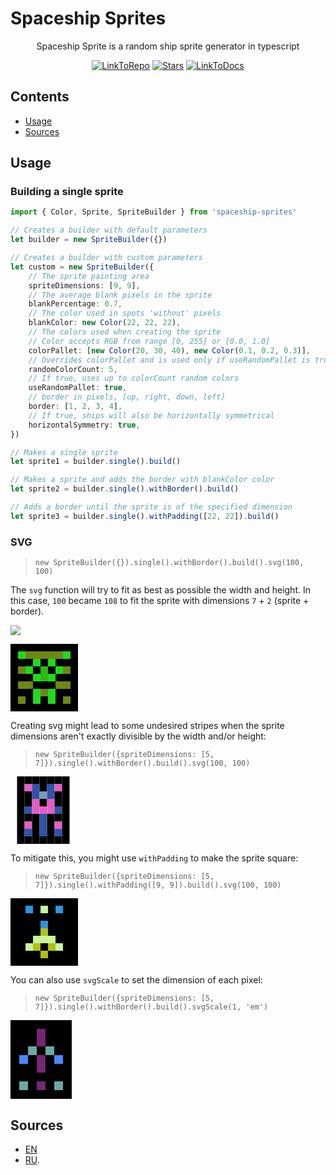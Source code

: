 # Spaceship Sprites

<p align="center">
    Spaceship Sprite is a random ship sprite generator in typescript
</p>

<p align="center">
    <a href="https://github.com/LeoVen/spaceship-sprites"><img src="https://img.shields.io/badge/GitHub-Spaceship%20Sprites-2195F3.svg?logo=github" alt="LinkToRepo"/></a>
    <a href="https://github.com/LeoVen/spaceship-sprites/stargazers"><img src="https://img.shields.io/github/stars/LeoVen/spaceship-sprites?style=flat&color=ffa000" alt="Stars"/></a>
    <a href="https://leoven.github.io/spaceship-sprites/"><img src="https://img.shields.io/badge/GitHub-Live%20Example-333333.svg?logo=github" alt="LinkToDocs"/></a>
</p>

## Contents

* [Usage](#usage)
* [Sources](#sources)

## Usage

### Building a single sprite

```ts
import { Color, Sprite, SpriteBuilder } from 'spaceship-sprites'

// Creates a builder with default parameters
let builder = new SpriteBuilder({})

// Creates a builder with custom parameters
let custom = new SpriteBuilder({
    // The sprite painting area
    spriteDimensions: [9, 9],
    // The average blank pixels in the sprite
    blankPercentage: 0.7,
    // The color used in spots 'without' pixels
    blankColor: new Color(22, 22, 22),
    // The colors used when creating the sprite
    // Color accepts RGB from range [0, 255] or [0.0, 1.0]
    colorPallet: [new Color(20, 30, 40), new Color(0.1, 0.2, 0.3)],
    // Overrides colorPallet and is used only if useRandomPallet is true
    randomColorCount: 5,
    // If true, uses up to colorCount random colors
    useRandomPallet: true,
    // border in pixels, [up, right, down, left]
    border: [1, 2, 3, 4],
    // If true, ships will also be horizontally symmetrical
    horizontalSymmetry: true,
})

// Makes a single sprite
let sprite1 = builder.single().build()

// Makes a sprite and adds the border with blankColor color
let sprite2 = builder.single().withBorder().build()

// Adds a border until the sprite is of the specified dimension
let sprite3 = builder.single().withPadding([22, 22]).build()
```

### SVG

> `new SpriteBuilder({}).single().withBorder().build().svg(100, 100)`

The `svg` function will try to fit as best as possible the width and height. In this case, `100` became `108` to fit the sprite with dimensions `7` + `2` (sprite + border).

<img src="examples/ex1.svg"/>

<svg width="108px" height="108px" viewBox="0, 0, 9, 9"><rect width="1" height="1" x="0" y="0" style="fill:rgb(0, 0, 0);" /><rect width="1" height="1" x="0" y="1" style="fill:rgb(0, 0, 0);" /><rect width="1" height="1" x="0" y="2" style="fill:rgb(0, 0, 0);" /><rect width="1" height="1" x="0" y="3" style="fill:rgb(0, 0, 0);" /><rect width="1" height="1" x="0" y="4" style="fill:rgb(0, 0, 0);" /><rect width="1" height="1" x="0" y="5" style="fill:rgb(0, 0, 0);" /><rect width="1" height="1" x="0" y="6" style="fill:rgb(0, 0, 0);" /><rect width="1" height="1" x="0" y="7" style="fill:rgb(0, 0, 0);" /><rect width="1" height="1" x="0" y="8" style="fill:rgb(0, 0, 0);" /><rect width="1" height="1" x="1" y="0" style="fill:rgb(0, 0, 0);" /><rect width="1" height="1" x="1" y="1" style="fill:rgb(32, 218, 27);" /><rect width="1" height="1" x="1" y="2" style="fill:rgb(0, 0, 0);" /><rect width="1" height="1" x="1" y="3" style="fill:rgb(109, 136, 20);" /><rect width="1" height="1" x="1" y="4" style="fill:rgb(0, 0, 0);" /><rect width="1" height="1" x="1" y="5" style="fill:rgb(109, 136, 20);" /><rect width="1" height="1" x="1" y="6" style="fill:rgb(0, 0, 0);" /><rect width="1" height="1" x="1" y="7" style="fill:rgb(109, 136, 20);" /><rect width="1" height="1" x="1" y="8" style="fill:rgb(0, 0, 0);" /><rect width="1" height="1" x="2" y="0" style="fill:rgb(0, 0, 0);" /><rect width="1" height="1" x="2" y="1" style="fill:rgb(109, 136, 20);" /><rect width="1" height="1" x="2" y="2" style="fill:rgb(0, 0, 0);" /><rect width="1" height="1" x="2" y="3" style="fill:rgb(32, 218, 27);" /><rect width="1" height="1" x="2" y="4" style="fill:rgb(0, 0, 0);" /><rect width="1" height="1" x="2" y="5" style="fill:rgb(109, 136, 20);" /><rect width="1" height="1" x="2" y="6" style="fill:rgb(0, 0, 0);" /><rect width="1" height="1" x="2" y="7" style="fill:rgb(0, 0, 0);" /><rect width="1" height="1" x="2" y="8" style="fill:rgb(0, 0, 0);" /><rect width="1" height="1" x="3" y="0" style="fill:rgb(0, 0, 0);" /><rect width="1" height="1" x="3" y="1" style="fill:rgb(109, 136, 20);" /><rect width="1" height="1" x="3" y="2" style="fill:rgb(32, 218, 27);" /><rect width="1" height="1" x="3" y="3" style="fill:rgb(0, 0, 0);" /><rect width="1" height="1" x="3" y="4" style="fill:rgb(32, 218, 27);" /><rect width="1" height="1" x="3" y="5" style="fill:rgb(0, 0, 0);" /><rect width="1" height="1" x="3" y="6" style="fill:rgb(32, 218, 27);" /><rect width="1" height="1" x="3" y="7" style="fill:rgb(32, 218, 27);" /><rect width="1" height="1" x="3" y="8" style="fill:rgb(0, 0, 0);" /><rect width="1" height="1" x="4" y="0" style="fill:rgb(0, 0, 0);" /><rect width="1" height="1" x="4" y="1" style="fill:rgb(109, 136, 20);" /><rect width="1" height="1" x="4" y="2" style="fill:rgb(0, 0, 0);" /><rect width="1" height="1" x="4" y="3" style="fill:rgb(46, 186, 19);" /><rect width="1" height="1" x="4" y="4" style="fill:rgb(46, 186, 19);" /><rect width="1" height="1" x="4" y="5" style="fill:rgb(0, 0, 0);" /><rect width="1" height="1" x="4" y="6" style="fill:rgb(109, 136, 20);" /><rect width="1" height="1" x="4" y="7" style="fill:rgb(0, 0, 0);" /><rect width="1" height="1" x="4" y="8" style="fill:rgb(0, 0, 0);" /><rect width="1" height="1" x="5" y="0" style="fill:rgb(0, 0, 0);" /><rect width="1" height="1" x="5" y="1" style="fill:rgb(109, 136, 20);" /><rect width="1" height="1" x="5" y="2" style="fill:rgb(32, 218, 27);" /><rect width="1" height="1" x="5" y="3" style="fill:rgb(0, 0, 0);" /><rect width="1" height="1" x="5" y="4" style="fill:rgb(32, 218, 27);" /><rect width="1" height="1" x="5" y="5" style="fill:rgb(0, 0, 0);" /><rect width="1" height="1" x="5" y="6" style="fill:rgb(32, 218, 27);" /><rect width="1" height="1" x="5" y="7" style="fill:rgb(32, 218, 27);" /><rect width="1" height="1" x="5" y="8" style="fill:rgb(0, 0, 0);" /><rect width="1" height="1" x="6" y="0" style="fill:rgb(0, 0, 0);" /><rect width="1" height="1" x="6" y="1" style="fill:rgb(109, 136, 20);" /><rect width="1" height="1" x="6" y="2" style="fill:rgb(0, 0, 0);" /><rect width="1" height="1" x="6" y="3" style="fill:rgb(32, 218, 27);" /><rect width="1" height="1" x="6" y="4" style="fill:rgb(0, 0, 0);" /><rect width="1" height="1" x="6" y="5" style="fill:rgb(109, 136, 20);" /><rect width="1" height="1" x="6" y="6" style="fill:rgb(0, 0, 0);" /><rect width="1" height="1" x="6" y="7" style="fill:rgb(0, 0, 0);" /><rect width="1" height="1" x="6" y="8" style="fill:rgb(0, 0, 0);" /><rect width="1" height="1" x="7" y="0" style="fill:rgb(0, 0, 0);" /><rect width="1" height="1" x="7" y="1" style="fill:rgb(32, 218, 27);" /><rect width="1" height="1" x="7" y="2" style="fill:rgb(0, 0, 0);" /><rect width="1" height="1" x="7" y="3" style="fill:rgb(109, 136, 20);" /><rect width="1" height="1" x="7" y="4" style="fill:rgb(0, 0, 0);" /><rect width="1" height="1" x="7" y="5" style="fill:rgb(109, 136, 20);" /><rect width="1" height="1" x="7" y="6" style="fill:rgb(0, 0, 0);" /><rect width="1" height="1" x="7" y="7" style="fill:rgb(109, 136, 20);" /><rect width="1" height="1" x="7" y="8" style="fill:rgb(0, 0, 0);" /><rect width="1" height="1" x="8" y="0" style="fill:rgb(0, 0, 0);" /><rect width="1" height="1" x="8" y="1" style="fill:rgb(0, 0, 0);" /><rect width="1" height="1" x="8" y="2" style="fill:rgb(0, 0, 0);" /><rect width="1" height="1" x="8" y="3" style="fill:rgb(0, 0, 0);" /><rect width="1" height="1" x="8" y="4" style="fill:rgb(0, 0, 0);" /><rect width="1" height="1" x="8" y="5" style="fill:rgb(0, 0, 0);" /><rect width="1" height="1" x="8" y="6" style="fill:rgb(0, 0, 0);" /><rect width="1" height="1" x="8" y="7" style="fill:rgb(0, 0, 0);" /><rect width="1" height="1" x="8" y="8" style="fill:rgb(0, 0, 0);" /></svg>

Creating svg might lead to some undesired stripes when the sprite dimensions aren't exactly divisible by the width and/or height:

> `new SpriteBuilder({spriteDimensions: [5, 7]}).single().withBorder().build().svg(100, 100)`

<svg width="105px" height="108px" viewBox="0, 0, 7, 9"><rect width="1" height="1" x="0" y="0" style="fill:rgb(0, 0, 0);" /><rect width="1" height="1" x="0" y="1" style="fill:rgb(0, 0, 0);" /><rect width="1" height="1" x="0" y="2" style="fill:rgb(0, 0, 0);" /><rect width="1" height="1" x="0" y="3" style="fill:rgb(0, 0, 0);" /><rect width="1" height="1" x="0" y="4" style="fill:rgb(0, 0, 0);" /><rect width="1" height="1" x="0" y="5" style="fill:rgb(0, 0, 0);" /><rect width="1" height="1" x="0" y="6" style="fill:rgb(0, 0, 0);" /><rect width="1" height="1" x="0" y="7" style="fill:rgb(0, 0, 0);" /><rect width="1" height="1" x="0" y="8" style="fill:rgb(0, 0, 0);" /><rect width="1" height="1" x="1" y="0" style="fill:rgb(0, 0, 0);" /><rect width="1" height="1" x="1" y="1" style="fill:rgb(226, 95, 196);" /><rect width="1" height="1" x="1" y="2" style="fill:rgb(0, 0, 0);" /><rect width="1" height="1" x="1" y="3" style="fill:rgb(0, 0, 0);" /><rect width="1" height="1" x="1" y="4" style="fill:rgb(48, 83, 167);" /><rect width="1" height="1" x="1" y="5" style="fill:rgb(0, 0, 0);" /><rect width="1" height="1" x="1" y="6" style="fill:rgb(226, 95, 196);" /><rect width="1" height="1" x="1" y="7" style="fill:rgb(48, 83, 167);" /><rect width="1" height="1" x="1" y="8" style="fill:rgb(0, 0, 0);" /><rect width="1" height="1" x="2" y="0" style="fill:rgb(0, 0, 0);" /><rect width="1" height="1" x="2" y="1" style="fill:rgb(48, 83, 167);" /><rect width="1" height="1" x="2" y="2" style="fill:rgb(48, 83, 167);" /><rect width="1" height="1" x="2" y="3" style="fill:rgb(226, 95, 196);" /><rect width="1" height="1" x="2" y="4" style="fill:rgb(226, 95, 196);" /><rect width="1" height="1" x="2" y="5" style="fill:rgb(0, 0, 0);" /><rect width="1" height="1" x="2" y="6" style="fill:rgb(0, 0, 0);" /><rect width="1" height="1" x="2" y="7" style="fill:rgb(0, 0, 0);" /><rect width="1" height="1" x="2" y="8" style="fill:rgb(0, 0, 0);" /><rect width="1" height="1" x="3" y="0" style="fill:rgb(0, 0, 0);" /><rect width="1" height="1" x="3" y="1" style="fill:rgb(0, 0, 0);" /><rect width="1" height="1" x="3" y="2" style="fill:rgb(117, 157, 184);" /><rect width="1" height="1" x="3" y="3" style="fill:rgb(0, 0, 0);" /><rect width="1" height="1" x="3" y="4" style="fill:rgb(226, 95, 196);" /><rect width="1" height="1" x="3" y="5" style="fill:rgb(48, 83, 167);" /><rect width="1" height="1" x="3" y="6" style="fill:rgb(48, 83, 167);" /><rect width="1" height="1" x="3" y="7" style="fill:rgb(48, 83, 167);" /><rect width="1" height="1" x="3" y="8" style="fill:rgb(0, 0, 0);" /><rect width="1" height="1" x="4" y="0" style="fill:rgb(0, 0, 0);" /><rect width="1" height="1" x="4" y="1" style="fill:rgb(48, 83, 167);" /><rect width="1" height="1" x="4" y="2" style="fill:rgb(48, 83, 167);" /><rect width="1" height="1" x="4" y="3" style="fill:rgb(226, 95, 196);" /><rect width="1" height="1" x="4" y="4" style="fill:rgb(226, 95, 196);" /><rect width="1" height="1" x="4" y="5" style="fill:rgb(0, 0, 0);" /><rect width="1" height="1" x="4" y="6" style="fill:rgb(0, 0, 0);" /><rect width="1" height="1" x="4" y="7" style="fill:rgb(0, 0, 0);" /><rect width="1" height="1" x="4" y="8" style="fill:rgb(0, 0, 0);" /><rect width="1" height="1" x="5" y="0" style="fill:rgb(0, 0, 0);" /><rect width="1" height="1" x="5" y="1" style="fill:rgb(226, 95, 196);" /><rect width="1" height="1" x="5" y="2" style="fill:rgb(0, 0, 0);" /><rect width="1" height="1" x="5" y="3" style="fill:rgb(0, 0, 0);" /><rect width="1" height="1" x="5" y="4" style="fill:rgb(48, 83, 167);" /><rect width="1" height="1" x="5" y="5" style="fill:rgb(0, 0, 0);" /><rect width="1" height="1" x="5" y="6" style="fill:rgb(226, 95, 196);" /><rect width="1" height="1" x="5" y="7" style="fill:rgb(48, 83, 167);" /><rect width="1" height="1" x="5" y="8" style="fill:rgb(0, 0, 0);" /><rect width="1" height="1" x="6" y="0" style="fill:rgb(0, 0, 0);" /><rect width="1" height="1" x="6" y="1" style="fill:rgb(0, 0, 0);" /><rect width="1" height="1" x="6" y="2" style="fill:rgb(0, 0, 0);" /><rect width="1" height="1" x="6" y="3" style="fill:rgb(0, 0, 0);" /><rect width="1" height="1" x="6" y="4" style="fill:rgb(0, 0, 0);" /><rect width="1" height="1" x="6" y="5" style="fill:rgb(0, 0, 0);" /><rect width="1" height="1" x="6" y="6" style="fill:rgb(0, 0, 0);" /><rect width="1" height="1" x="6" y="7" style="fill:rgb(0, 0, 0);" /><rect width="1" height="1" x="6" y="8" style="fill:rgb(0, 0, 0);" /></svg>

To mitigate this, you might use `withPadding` to make the sprite square:

> `new SpriteBuilder({spriteDimensions: [5, 7]}).single().withPadding([9, 9]).build().svg(100, 100)`

<svg width="108px" height="108px" viewBox="0, 0, 9, 9"><rect width="1" height="1" x="0" y="0" style="fill:rgb(0, 0, 0);" /><rect width="1" height="1" x="0" y="1" style="fill:rgb(0, 0, 0);" /><rect width="1" height="1" x="0" y="2" style="fill:rgb(0, 0, 0);" /><rect width="1" height="1" x="0" y="3" style="fill:rgb(0, 0, 0);" /><rect width="1" height="1" x="0" y="4" style="fill:rgb(0, 0, 0);" /><rect width="1" height="1" x="0" y="5" style="fill:rgb(0, 0, 0);" /><rect width="1" height="1" x="0" y="6" style="fill:rgb(0, 0, 0);" /><rect width="1" height="1" x="0" y="7" style="fill:rgb(0, 0, 0);" /><rect width="1" height="1" x="0" y="8" style="fill:rgb(0, 0, 0);" /><rect width="1" height="1" x="1" y="0" style="fill:rgb(0, 0, 0);" /><rect width="1" height="1" x="1" y="1" style="fill:rgb(0, 0, 0);" /><rect width="1" height="1" x="1" y="2" style="fill:rgb(0, 0, 0);" /><rect width="1" height="1" x="1" y="3" style="fill:rgb(0, 0, 0);" /><rect width="1" height="1" x="1" y="4" style="fill:rgb(0, 0, 0);" /><rect width="1" height="1" x="1" y="5" style="fill:rgb(0, 0, 0);" /><rect width="1" height="1" x="1" y="6" style="fill:rgb(0, 0, 0);" /><rect width="1" height="1" x="1" y="7" style="fill:rgb(0, 0, 0);" /><rect width="1" height="1" x="1" y="8" style="fill:rgb(0, 0, 0);" /><rect width="1" height="1" x="2" y="0" style="fill:rgb(0, 0, 0);" /><rect width="1" height="1" x="2" y="1" style="fill:rgb(43, 150, 224);" /><rect width="1" height="1" x="2" y="2" style="fill:rgb(0, 0, 0);" /><rect width="1" height="1" x="2" y="3" style="fill:rgb(0, 0, 0);" /><rect width="1" height="1" x="2" y="4" style="fill:rgb(0, 0, 0);" /><rect width="1" height="1" x="2" y="5" style="fill:rgb(0, 0, 0);" /><rect width="1" height="1" x="2" y="6" style="fill:rgb(199, 244, 157);" /><rect width="1" height="1" x="2" y="7" style="fill:rgb(0, 0, 0);" /><rect width="1" height="1" x="2" y="8" style="fill:rgb(0, 0, 0);" /><rect width="1" height="1" x="3" y="0" style="fill:rgb(0, 0, 0);" /><rect width="1" height="1" x="3" y="1" style="fill:rgb(0, 0, 0);" /><rect width="1" height="1" x="3" y="2" style="fill:rgb(0, 0, 0);" /><rect width="1" height="1" x="3" y="3" style="fill:rgb(0, 0, 0);" /><rect width="1" height="1" x="3" y="4" style="fill:rgb(0, 0, 0);" /><rect width="1" height="1" x="3" y="5" style="fill:rgb(199, 244, 157);" /><rect width="1" height="1" x="3" y="6" style="fill:rgb(178, 192, 22);" /><rect width="1" height="1" x="3" y="7" style="fill:rgb(0, 0, 0);" /><rect width="1" height="1" x="3" y="8" style="fill:rgb(0, 0, 0);" /><rect width="1" height="1" x="4" y="0" style="fill:rgb(0, 0, 0);" /><rect width="1" height="1" x="4" y="1" style="fill:rgb(199, 244, 157);" /><rect width="1" height="1" x="4" y="2" style="fill:rgb(0, 0, 0);" /><rect width="1" height="1" x="4" y="3" style="fill:rgb(43, 150, 224);" /><rect width="1" height="1" x="4" y="4" style="fill:rgb(178, 192, 22);" /><rect width="1" height="1" x="4" y="5" style="fill:rgb(199, 244, 157);" /><rect width="1" height="1" x="4" y="6" style="fill:rgb(0, 0, 0);" /><rect width="1" height="1" x="4" y="7" style="fill:rgb(178, 192, 22);" /><rect width="1" height="1" x="4" y="8" style="fill:rgb(0, 0, 0);" /><rect width="1" height="1" x="5" y="0" style="fill:rgb(0, 0, 0);" /><rect width="1" height="1" x="5" y="1" style="fill:rgb(0, 0, 0);" /><rect width="1" height="1" x="5" y="2" style="fill:rgb(0, 0, 0);" /><rect width="1" height="1" x="5" y="3" style="fill:rgb(0, 0, 0);" /><rect width="1" height="1" x="5" y="4" style="fill:rgb(0, 0, 0);" /><rect width="1" height="1" x="5" y="5" style="fill:rgb(199, 244, 157);" /><rect width="1" height="1" x="5" y="6" style="fill:rgb(178, 192, 22);" /><rect width="1" height="1" x="5" y="7" style="fill:rgb(0, 0, 0);" /><rect width="1" height="1" x="5" y="8" style="fill:rgb(0, 0, 0);" /><rect width="1" height="1" x="6" y="0" style="fill:rgb(0, 0, 0);" /><rect width="1" height="1" x="6" y="1" style="fill:rgb(43, 150, 224);" /><rect width="1" height="1" x="6" y="2" style="fill:rgb(0, 0, 0);" /><rect width="1" height="1" x="6" y="3" style="fill:rgb(0, 0, 0);" /><rect width="1" height="1" x="6" y="4" style="fill:rgb(0, 0, 0);" /><rect width="1" height="1" x="6" y="5" style="fill:rgb(0, 0, 0);" /><rect width="1" height="1" x="6" y="6" style="fill:rgb(199, 244, 157);" /><rect width="1" height="1" x="6" y="7" style="fill:rgb(0, 0, 0);" /><rect width="1" height="1" x="6" y="8" style="fill:rgb(0, 0, 0);" /><rect width="1" height="1" x="7" y="0" style="fill:rgb(0, 0, 0);" /><rect width="1" height="1" x="7" y="1" style="fill:rgb(0, 0, 0);" /><rect width="1" height="1" x="7" y="2" style="fill:rgb(0, 0, 0);" /><rect width="1" height="1" x="7" y="3" style="fill:rgb(0, 0, 0);" /><rect width="1" height="1" x="7" y="4" style="fill:rgb(0, 0, 0);" /><rect width="1" height="1" x="7" y="5" style="fill:rgb(0, 0, 0);" /><rect width="1" height="1" x="7" y="6" style="fill:rgb(0, 0, 0);" /><rect width="1" height="1" x="7" y="7" style="fill:rgb(0, 0, 0);" /><rect width="1" height="1" x="7" y="8" style="fill:rgb(0, 0, 0);" /><rect width="1" height="1" x="8" y="0" style="fill:rgb(0, 0, 0);" /><rect width="1" height="1" x="8" y="1" style="fill:rgb(0, 0, 0);" /><rect width="1" height="1" x="8" y="2" style="fill:rgb(0, 0, 0);" /><rect width="1" height="1" x="8" y="3" style="fill:rgb(0, 0, 0);" /><rect width="1" height="1" x="8" y="4" style="fill:rgb(0, 0, 0);" /><rect width="1" height="1" x="8" y="5" style="fill:rgb(0, 0, 0);" /><rect width="1" height="1" x="8" y="6" style="fill:rgb(0, 0, 0);" /><rect width="1" height="1" x="8" y="7" style="fill:rgb(0, 0, 0);" /><rect width="1" height="1" x="8" y="8" style="fill:rgb(0, 0, 0);" /></svg>

You can also use `svgScale` to set the dimension of each pixel:

> `new SpriteBuilder({spriteDimensions: [5, 7]}).single().withBorder().build().svgScale(1, 'em')`

<svg width="7em" height="9em" viewBox="0, 0, 7, 9"><rect width="1" height="1" x="0" y="0" style="fill:rgb(0, 0, 0);" /><rect width="1" height="1" x="0" y="1" style="fill:rgb(0, 0, 0);" /><rect width="1" height="1" x="0" y="2" style="fill:rgb(0, 0, 0);" /><rect width="1" height="1" x="0" y="3" style="fill:rgb(0, 0, 0);" /><rect width="1" height="1" x="0" y="4" style="fill:rgb(0, 0, 0);" /><rect width="1" height="1" x="0" y="5" style="fill:rgb(0, 0, 0);" /><rect width="1" height="1" x="0" y="6" style="fill:rgb(0, 0, 0);" /><rect width="1" height="1" x="0" y="7" style="fill:rgb(0, 0, 0);" /><rect width="1" height="1" x="0" y="8" style="fill:rgb(0, 0, 0);" /><rect width="1" height="1" x="1" y="0" style="fill:rgb(0, 0, 0);" /><rect width="1" height="1" x="1" y="1" style="fill:rgb(0, 0, 0);" /><rect width="1" height="1" x="1" y="2" style="fill:rgb(0, 0, 0);" /><rect width="1" height="1" x="1" y="3" style="fill:rgb(0, 0, 0);" /><rect width="1" height="1" x="1" y="4" style="fill:rgb(72, 135, 248);" /><rect width="1" height="1" x="1" y="5" style="fill:rgb(0, 0, 0);" /><rect width="1" height="1" x="1" y="6" style="fill:rgb(0, 0, 0);" /><rect width="1" height="1" x="1" y="7" style="fill:rgb(109, 166, 163);" /><rect width="1" height="1" x="1" y="8" style="fill:rgb(0, 0, 0);" /><rect width="1" height="1" x="2" y="0" style="fill:rgb(0, 0, 0);" /><rect width="1" height="1" x="2" y="1" style="fill:rgb(0, 0, 0);" /><rect width="1" height="1" x="2" y="2" style="fill:rgb(0, 0, 0);" /><rect width="1" height="1" x="2" y="3" style="fill:rgb(109, 166, 163);" /><rect width="1" height="1" x="2" y="4" style="fill:rgb(0, 0, 0);" /><rect width="1" height="1" x="2" y="5" style="fill:rgb(0, 0, 0);" /><rect width="1" height="1" x="2" y="6" style="fill:rgb(0, 0, 0);" /><rect width="1" height="1" x="2" y="7" style="fill:rgb(0, 0, 0);" /><rect width="1" height="1" x="2" y="8" style="fill:rgb(0, 0, 0);" /><rect width="1" height="1" x="3" y="0" style="fill:rgb(0, 0, 0);" /><rect width="1" height="1" x="3" y="1" style="fill:rgb(117, 39, 113);" /><rect width="1" height="1" x="3" y="2" style="fill:rgb(117, 39, 113);" /><rect width="1" height="1" x="3" y="3" style="fill:rgb(0, 0, 0);" /><rect width="1" height="1" x="3" y="4" style="fill:rgb(117, 39, 113);" /><rect width="1" height="1" x="3" y="5" style="fill:rgb(117, 39, 113);" /><rect width="1" height="1" x="3" y="6" style="fill:rgb(0, 0, 0);" /><rect width="1" height="1" x="3" y="7" style="fill:rgb(117, 39, 113);" /><rect width="1" height="1" x="3" y="8" style="fill:rgb(0, 0, 0);" /><rect width="1" height="1" x="4" y="0" style="fill:rgb(0, 0, 0);" /><rect width="1" height="1" x="4" y="1" style="fill:rgb(0, 0, 0);" /><rect width="1" height="1" x="4" y="2" style="fill:rgb(0, 0, 0);" /><rect width="1" height="1" x="4" y="3" style="fill:rgb(109, 166, 163);" /><rect width="1" height="1" x="4" y="4" style="fill:rgb(0, 0, 0);" /><rect width="1" height="1" x="4" y="5" style="fill:rgb(0, 0, 0);" /><rect width="1" height="1" x="4" y="6" style="fill:rgb(0, 0, 0);" /><rect width="1" height="1" x="4" y="7" style="fill:rgb(0, 0, 0);" /><rect width="1" height="1" x="4" y="8" style="fill:rgb(0, 0, 0);" /><rect width="1" height="1" x="5" y="0" style="fill:rgb(0, 0, 0);" /><rect width="1" height="1" x="5" y="1" style="fill:rgb(0, 0, 0);" /><rect width="1" height="1" x="5" y="2" style="fill:rgb(0, 0, 0);" /><rect width="1" height="1" x="5" y="3" style="fill:rgb(0, 0, 0);" /><rect width="1" height="1" x="5" y="4" style="fill:rgb(72, 135, 248);" /><rect width="1" height="1" x="5" y="5" style="fill:rgb(0, 0, 0);" /><rect width="1" height="1" x="5" y="6" style="fill:rgb(0, 0, 0);" /><rect width="1" height="1" x="5" y="7" style="fill:rgb(109, 166, 163);" /><rect width="1" height="1" x="5" y="8" style="fill:rgb(0, 0, 0);" /><rect width="1" height="1" x="6" y="0" style="fill:rgb(0, 0, 0);" /><rect width="1" height="1" x="6" y="1" style="fill:rgb(0, 0, 0);" /><rect width="1" height="1" x="6" y="2" style="fill:rgb(0, 0, 0);" /><rect width="1" height="1" x="6" y="3" style="fill:rgb(0, 0, 0);" /><rect width="1" height="1" x="6" y="4" style="fill:rgb(0, 0, 0);" /><rect width="1" height="1" x="6" y="5" style="fill:rgb(0, 0, 0);" /><rect width="1" height="1" x="6" y="6" style="fill:rgb(0, 0, 0);" /><rect width="1" height="1" x="6" y="7" style="fill:rgb(0, 0, 0);" /><rect width="1" height="1" x="6" y="8" style="fill:rgb(0, 0, 0);" /></svg>

## Sources

* [EN](https://www.freecodecamp.org/news/how-to-create-generative-art-in-less-than-100-lines-of-code-d37f379859f/)
* [RU](https://habr.com/company/pixonic/blog/429078/).
